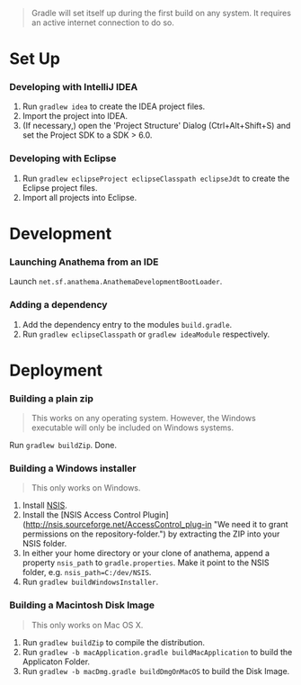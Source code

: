 > Gradle will set itself up during the first build on any system. It requires an active internet connection to do so.

Set Up
======
### Developing with IntelliJ IDEA ###
1. Run ``gradlew idea`` to create the IDEA project files.
2. Import the project into IDEA.
3. (If necessary,) open the 'Project Structure' Dialog (Ctrl+Alt+Shift+S) and set the Project SDK to a SDK > 6.0.

### Developing with Eclipse ###
1. Run ``gradlew eclipseProject eclipseClasspath eclipseJdt`` to create the Eclipse project files.
2. Import all projects into Eclipse.

Development
===========
### Launching Anathema from an IDE ###
Launch ``net.sf.anathema.AnathemaDevelopmentBootLoader``.

### Adding a dependency ###
1. Add the dependency entry to the modules ``build.gradle``.
2. Run ``gradlew eclipseClasspath`` or ``gradlew ideaModule`` respectively.

Deployment
==========
### Building a plain zip ###
> This works on any operating system. However, the Windows executable will only be included on Windows systems.

Run ``gradlew buildZip``. Done.

### Building a Windows installer ###
> This only works on Windows.

1. Install [NSIS](http://nsis.sourceforge.net/Download "Our installer-framework of choice").
2. Install the [NSIS Access Control Plugin] (http://nsis.sourceforge.net/AccessControl_plug-in "We need it to grant permissions on the repository-folder.") by extracting the ZIP into your NSIS folder.
3. In either your home directory or your clone of anathema, append a property ``nsis_path`` to ``gradle.properties``. Make it point to the NSIS folder, e.g. ``nsis_path=C:/dev/NSIS``.
4. Run ``gradlew buildWindowsInstaller``.

### Building a Macintosh Disk Image ###
> This only works on Mac OS X.

1. Run ``gradlew buildZip`` to compile the distribution.
2. Run ``gradlew -b macApplication.gradle buildMacApplication`` to build the Applicaton Folder.
3. Run ``gradlew -b macDmg.gradle buildDmgOnMacOS`` to build the Disk Image.